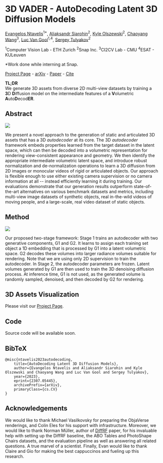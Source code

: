 3D VADER - AutoDecoding Latent 3D Diffusion Models
==================================================
  

[Evangelos Ntavelis](http://www.entavelis.com)<sup>1\*</sup>, [Aliaksandr Siarohin](https://aliaksandrsiarohin.github.io/aliaksandr-siarohin-website/)<sup>2</sup>, [Kyle Olszewski](https://kyleolsz.github.io/)<sup>2</sup>, [Chaoyang Wang](https://mightychaos.github.io)<sup>3</sup>, [Luc Van Gool](https://ee.ethz.ch/de/departement/professoren/professoren-kontaktdetails/person-detail.OTAyMzM=.TGlzdC80MTEsMTA1ODA0MjU5.html)<sup>1,4</sup>, [Sergey Tulyakov](http://www.stulyakov.com/)<sup>2</sup>


<sup>1</sup>Computer Vision Lab - ETH Zurich <sup>2</sup>Snap Inc. <sup>3</sup>CI2CV Lab - CMU <sup>4</sup>ESAT - KULeuven

\*Work done while interning at Snap.

[Project Page](https://snap-research.github.io/3DVADER/) - [arXiv](https://arxiv.org/abs/2307.05445) - [Paper](https://snap-research.github.io/3DVADER/paper.pdf) - [Cite](#bibtex)

**TL;DR**  
We generate 3D assets from diverse 2D multi-view datasets by training a **3**D **D**iffusion model on the intermediate features of a **V**olumetric **A**uto**D**ecod**ER**.

Abstract
--------

![](./docs/images.png)

We present a novel approach to the generation of static and articulated 3D assets that has a 3D _autodecoder_ at its core. The 3D _autodecoder_ framework embeds properties learned from the target dataset in the latent space, which can then be decoded into a volumetric representation for rendering view-consistent appearance and geometry. We then identify the appropriate intermediate volumetric latent space, and introduce robust normalization and de-normalization operations to learn a 3D diffusion from 2D images or monocular videos of rigid or articulated objects. Our approach is flexible enough to use either existing camera supervision or no camera information at all -- instead efficiently learning it during training. Our evaluations demonstrate that our generation results outperform state-of-the-art alternatives on various benchmark datasets and metrics, including multi-view image datasets of synthetic objects, real in-the-wild videos of moving people, and a large-scale, real video dataset of static objects.

Method
------

![](./docs/framework.png)

  

Our proposed two-stage framework: Stage 1 trains an autodecoder with two generative components, G1 and G2. It learns to assign each training set object a 1D embedding that is processed by G1 into a latent volumetric space. G2 decodes these volumes into larger radiance volumes suitable for rendering. Note that we are using only 2D supervision to train the autodecoder. In Stage 2, the autodecoder parameters are frozen. Latent volumes generated by G1 are then used to train the 3D denoising diffusion process. At inference time, G1 is not used, as the generated volume is randomly sampled, denoised, and then decoded by G2 for rendering.


3D Assets Visualization
-----------------------

Please visit our [Project Page](https://snap-research.github.io/3DVADER/).

Code
----

Source code will be available soon.

BibTeX
------
```
@misc{ntavelis2023autodecoding,
    title={AutoDecoding Latent 3D Diffusion Models},
    author={Evangelos Ntavelis and Aliaksandr Siarohin and Kyle Olszewski and Chaoyang Wang and Luc Van Gool and Sergey Tulyakov},
    year={2023},
    eprint={2307.05445},
    archivePrefix={arXiv},
    primaryClass={cs.CV}
}
```
Acknowledgements
----------------

We would like to thank Michael Vasilkovsky for preparing the ObjaVerse renderings, and Colin Eles for his support with infrastructure. Moreover, we would like to thank Norman Müller, author of [DiffRF](https://sirwyver.github.io/DiffRF/) paper, for his invaluable help with setting up the DiffRF baseline, the ABO Tables and PhotoShape Chairs datasets, and the evaluation pipeline as well as answering all related questions. A true marvel of a scientist. Finally, Evan would like to thank Claire and Gio for making the best cappuccinos and fueling up this research.
